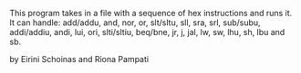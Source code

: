 This program takes in a file with a sequence of hex instructions and runs it. It can handle: add/addu, and, nor, or, slt/sltu, sll, sra, srl, sub/subu, 
addi/addiu, andi, lui, ori, slti/sltiu, beq/bne,  jr, j, jal, lw, sw, lhu, sh, lbu and sb. 

by Eirini Schoinas and Riona Pampati 
